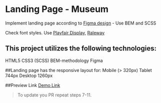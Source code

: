 # Landing Page - Museum
Implement landing page according to [Figma design](https://www.figma.com/file/HL3XGt5ZatvJoYBhOaWY5x/museum-prototype?node-id=323%3A1957) - Use BEM and SCSS

Check font styles. Use [Playfair Display](https://fonts.google.com/specimen/Playfair+Display?query=Playfair+Display), [Raleway](https://fonts.google.com/specimen/Raleway?query=Raleway)


## This project utilizes the following technologies:
HTML5
CSS3 (SCSS)
BEM-methodology
Figma

##Landing page has the responsive layout for:
Mobile (> 320px)
Tablet 744px
Desktop 1260px

##Preview Link
[Demo Link](https://romandeineka.github.io/Museum_2/)

> To update you PR repeat steps 7-11.
